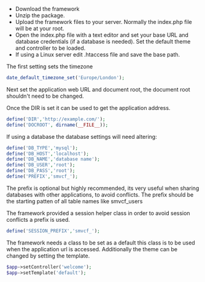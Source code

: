 - Download the framework
- Unzip the package.
- Upload the framework files to your server. Normally the index.php file will be at your root.
- Open the index.php file with a text editor and set your base URL and database credentials (if a database is needed). Set the default theme and controller to be loaded.
- If using a Linux server edit .htaccess file and save the base path.

The first setting sets the timezone

```php
date_default_timezone_set('Europe/London');
```

Next set the application web URL and document root, the document root shouldn't need to be changed.

Once the DIR is set it can be used to get the application address.

```php
define('DIR','http://example.com/');
define('DOCROOT', dirname(__FILE__));
```

If using a database the database settings will need altering:

```php
define('DB_TYPE','mysql');
define('DB_HOST','localhost');
define('DB_NAME','database name');
define('DB_USER','root');
define('DB_PASS','root');
define('PREFIX','smvcf_');
```

The prefix is optional but highly recommended, its very useful when sharing databases with other applications, to avoid conflicts. The prefix should be the starting patten of all table names like smvcf_users

The framework provided a session helper class in order to avoid session conflicts a prefix is used.

```php
define('SESSION_PREFIX','smvcf_');
```

The framework needs a class to be set as a default this class is to be used when the application url is accessed. Additionally the theme can be changed by setting the template.


```php
$app->setController('welcome');
$app->setTemplate('default');
```
